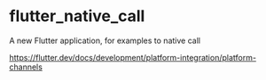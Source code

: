 # flutter_native_call

A new Flutter application, for examples to native call

https://flutter.dev/docs/development/platform-integration/platform-channels